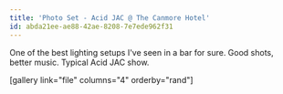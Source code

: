 ```yaml
---
title: 'Photo Set - Acid JAC @ The Canmore Hotel'
id: abda21ee-ae88-42ae-8208-7e7ede962f31
---
```

One of the best lighting setups I've seen in a bar for sure. Good shots, better music. Typical Acid JAC show.

[gallery link="file" columns="4" orderby="rand"]